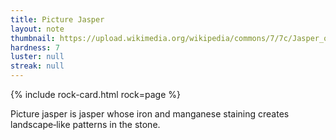 ```yaml
---
title: Picture Jasper
layout: note
thumbnail: https://upload.wikimedia.org/wikipedia/commons/7/7c/Jasper_outcrop_in_the_Bucegi_Mountains.jpg
hardness: 7
luster: null
streak: null
---
```

{% include rock-card.html rock=page %}

Picture jasper is jasper whose iron and manganese staining creates landscape‑like patterns in the stone.
